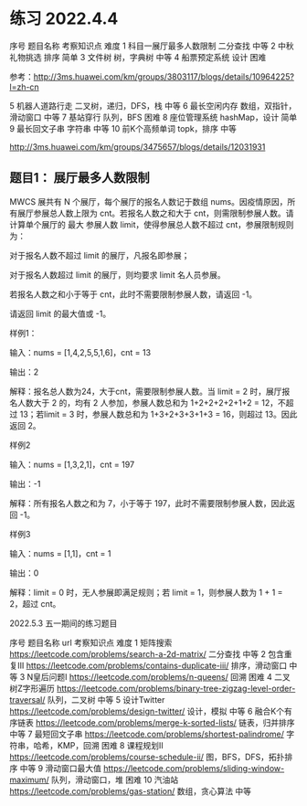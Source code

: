 
# 练习 2022.4.4


序号	题目名称	考察知识点	难度
1	科目一展厅最多人数限制	二分查找	中等
2	中秋礼物挑选	排序	简单
3	文件树	树，字典树	中等
4	船票预定系统	设计	困难

参考：http://3ms.huawei.com/km/groups/3803117/blogs/details/10964225?l=zh-cn


5	机器人道路行走	二叉树，递归，DFS，栈	中等
6	最长空闲内存	数组，双指针，滑动窗口	中等
7	基站穿行	队列，BFS	困难
8	座位管理系统	hashMap，设计	简单
9	最长回文子串	字符串	中等
10	前K个高频单词	topk，排序	中等


http://3ms.huawei.com/km/groups/3475657/blogs/details/12031931




## 题目1： 展厅最多人数限制


MWCS 展共有 N 个展厅，每个展厅的报名人数记于数组 nums。因疫情原因，所有展厅参展总人数上限为 cnt。若报名人数之和大于 cnt，则需限制参展人数。请计算单个展厅的 最大 参展人数 limit，使得参展总人数不超过 cnt，参展限制规则为：

对于报名人数不超过 limit 的展厅，凡报名即参展；

对于报名人数超过 limit 的展厅，则均要求 limit 名人员参展。

若报名人数之和小于等于 cnt，此时不需要限制参展人数，请返回 -1。

请返回 limit 的最大值或 -1。

样例1：

输入：nums = [1,4,2,5,5,1,6]，cnt = 13

输出：2

解释：报名总人数为24，大于cnt，需要限制参展人数。当 limit = 2 时，展厅报名人数大于 2 的，均有 2 人参加，参展人数总和为 1+2+2+2+2+1+2 = 12，不超过 13；若limit = 3 时，参展人数总和为 1+3+2+3+3+1+3 = 16，则超过 13。因此返回 2。

样例2

输入：nums = [1,3,2,1]，cnt = 197

输出：-1

解释：所有报名人数之和为 7，小于等于 197，此时不需要限制参展人数，因此返回 -1。

样例3

输入：nums = [1,1]，cnt = 1

输出：0

解释：limit = 0 时，无人参展即满足规则；若 limit = 1，则参展人数为 1 + 1 = 2，超过 cnt。


2022.5.3 五一期间的练习题目

序号	题目名称	url	考察知识点	难度
1	矩阵搜索	https://leetcode.com/problems/search-a-2d-matrix/
二分查找	中等
2	包含重复III	https://leetcode.com/problems/contains-duplicate-iii/
排序，滑动窗口	中等
3	N皇后问题I	https://leetcode.com/problems/n-queens/
回溯	困难
4	二叉树Z字形遍历	https://leetcode.com/problems/binary-tree-zigzag-level-order-traversal/
队列，二叉树	中等
5	设计Twitter	https://leetcode.com/problems/design-twitter/
设计，模拟	中等
6	融合K个有序链表	https://leetcode.com/problems/merge-k-sorted-lists/
链表，归并排序	中等
7	最短回文子串	https://leetcode.com/problems/shortest-palindrome/
字符串，哈希，KMP，回溯	困难
8	课程规划II	https://leetcode.com/problems/course-schedule-ii/
图，BFS，DFS，拓扑排序	中等
9	滑动窗口最大值	https://leetcode.com/problems/sliding-window-maximum/
队列，滑动窗口，堆	困难
10	汽油站	https://leetcode.com/problems/gas-station/
数组，贪心算法	中等
